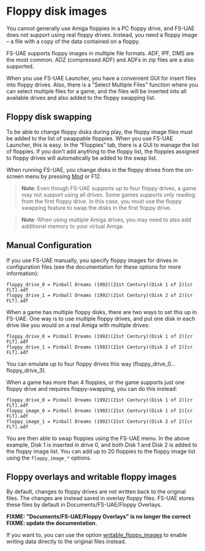 # Floppy disk images

You cannot generally use Amiga floppies in a PC floppy drive, and FS-UAE does
not support using real floppy drives. Instead, you need a floppy image – a file
with a copy of the data contained on a floppy.

FS-UAE supports floppy images in multiple file formats. ADF, IPF, DMS are the
most common. ADZ (compressed ADF) and ADFs in zip files are a also supported.

When you use FS-UAE Launcher, you have a convenient GUI for insert files into
floppy drives. Also, there is a "Select Multiple Files" function where you can
select multiple files for a game, and the files will be inserted into all
available drives and also added to the floppy swapping list.

## Floppy disk swapping

To be able to change floppy disks during play, the floppy image files must be
added to the list of swappable floppies. When you use FS-UAE Launcher, this is
easy. In the “Floppies” tab, there is a GUI to manage the list of floppies. If
you don’t add anything to the floppy list, the floppies assigned to floppy
drives will automatically be added to the swap list.

When running FS-UAE, you change disks in the floppy drives from the on-screen
menu by pressing [Mod](modifier-key.md) or F12.

> **Note**: Even though FS-UAE supports up to four floppy drives, a game may
> not support using all drives. Some games supports only reading from the first
> floppy drive. In this case, you must use the floppy swapping feature to swap
> the disks in the first floppy drive.

> **Note**: When using multiple Amiga drives, you may need to also add
> additional memory to your virtual Amiga.

## Manual Configuration

If you use FS-UAE manually, you specify floppy images for drives in
configuration files (see the documentation for these options for more
information):

    floppy_drive_0 = Pinball Dreams (1992)(21st Century)(Disk 1 of 2)[cr FLT].adf
    floppy_drive_1 = Pinball Dreams (1992)(21st Century)(Disk 2 of 2)[cr FLT].adf

When a game has multiple floppy disks, there are two ways to set this up in
FS-UAE. One way is to use multiple floppy drives, and put one disk in each
drive like you would on a real Amiga with multiple drives:

    floppy_drive_0 = Pinball Dreams (1992)(21st Century)(Disk 1 of 2)[cr FLT].adf
    floppy_drive_1 = Pinball Dreams (1992)(21st Century)(Disk 2 of 2)[cr FLT].adf

You can emulate up to four floppy drives this way
(floppy_drive_0…floppy_drive_3).

When a game has more than 4 floppies, or the game supports just one floppy
drive and requires floppy-swapping, you can do this instead:

    floppy_drive_0 = Pinball Dreams (1992)(21st Century)(Disk 1 of 2)[cr FLT].adf
    floppy_image_0 = Pinball Dreams (1992)(21st Century)(Disk 1 of 2)[cr FLT].adf
    floppy_image_1 = Pinball Dreams (1992)(21st Century)(Disk 2 of 2)[cr FLT].adf

You are then able to swap floppies using the FS-UAE menu. In the above example,
Disk 1 is inserted in drive 0, and both Disk 1 and Disk 2 is added to the
floppy image list. You can add up to 20 floppies to the floppy image list using
the `floppy_image_*` options.

## Floppy overlays and writable floppy images

By default, changes to floppy drives are not written back to the original
files. The changes are instead saved in overlay floppy files. FS-UAE stores
these files by default in Documents/FS-UAE/Floppy Overlays.

**FIXME: "Documents/FS-UAE/Floppy Overlays" is no longer the correct**
**FIXME: update the documentation.**

If you want to, you can use the option
[writable_floppy_images](options/writable-floppy-images.md) to enable writing
data directly to the original files instead.

